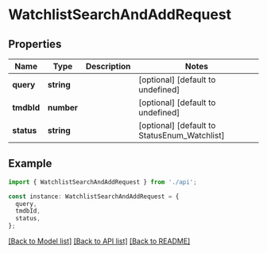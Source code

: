 # WatchlistSearchAndAddRequest

## Properties

| Name       | Type       | Description | Notes                                        |
| ---------- | ---------- | ----------- | -------------------------------------------- |
| **query**  | **string** |             | [optional] [default to undefined]            |
| **tmdbId** | **number** |             | [optional] [default to undefined]            |
| **status** | **string** |             | [optional] [default to StatusEnum_Watchlist] |

## Example

```typescript
import { WatchlistSearchAndAddRequest } from './api';

const instance: WatchlistSearchAndAddRequest = {
  query,
  tmdbId,
  status,
};
```

[[Back to Model list]](../README.md#documentation-for-models) [[Back to API list]](../README.md#documentation-for-api-endpoints) [[Back to README]](../README.md)
